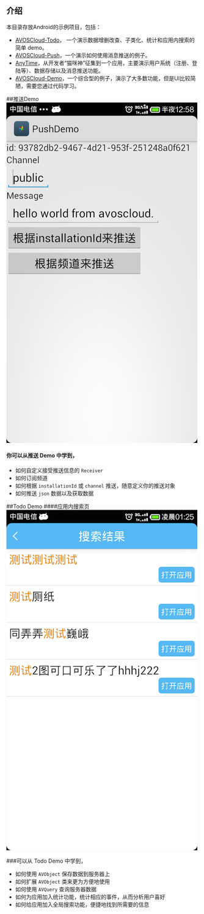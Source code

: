 ## 介绍

本目录存放Android的示例项目，包括：

* [AVOSCloud-Todo](./AVOSCloud-Todo)， 一个演示数据增删改查、子类化、统计和应用内搜索的简单 demo。
* [AVOSCloud-Push](./AVOSCloud-Push)，一个演示如何使用消息推送的例子。
* [AnyTime](./AnyTime)，从开发者“猫咪神”征集到一个应用，主要演示用户系统（注册、登陆等）、数据存储以及消息推送功能。
* [AVOSCloud-Demo](./AVOSCloud-Demo)，一个综合型的例子，演示了大多数功能，但是UI比较简陋，需要您通过代码学习。


##推送Demo 
![img](https://github.com/lzwjava/plan/blob/master/push.png)

#### 你可以从推送 Demo 中学到，
* 如何自定义接受推送信息的  `Receiver`
* 如何订阅频道
* 如何根据 `installationId` 或 `channel` 推送，随意定义你的推送对象
* 如何推送 `json` 数据以及获取数据


##Todo Demo
####应用内搜索页
![img](https://github.com/lzwjava/plan/blob/master/todo.png)

###可以从 Todo Demo 中学到，
* 如何使用 `AVObject` 保存数据到服务器上
* 如何扩展 `AVObject` 类来更为方便地使用
* 如何使用 `AVQuery` 查询服务器数据
* 如何为应用加入统计功能，统计相应的事件，从而分析用户喜好
* 如何给应用加入全局搜索功能，便捷地找到所需要的信息
